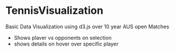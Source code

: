 # TennisVisualization


Basic Data Visualization using d3.js over 10 year AUS open Matches

* Shows plaver vs opponents on selection
* shows details on hover over specific player

